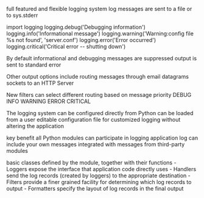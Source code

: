 full featured and flexible logging system
log messages are sent to a file or to sys.stderr



import logging
logging.debug('Debugging information')
logging.info('Informational message')
logging.warning('Warning:config file %s not found', 'server.conf')
logging.error('Error occurred')
logging.critical('Critical error -- shutting down')


By default
    informational and debugging messages are suppressed
    output is sent to standard error
    
Other output options include routing messages through
    email
    datagrams
    sockets
    to an HTTP Server
    
New filters can select different routing based on message priority
    DEBUG
    INFO
    WARNING
    ERROR
    CRITICAL

The logging system can be configured directly from Python
can be loaded from a user editable configuration file for customized logging without altering the application

key benefit
    all Python modules can participate in logging
    application log can include your own messages integrated with messages from third-party modules


basic classes defined by the module, together with their functions
    - Loggers expose the interface that application code directly uses
    - Handlers send the log records (created by loggers) to the appropriate destination
    - Filters provide a finer grained facility for determining which log records to output
    - Formatters specify the layout of log records in the final output

